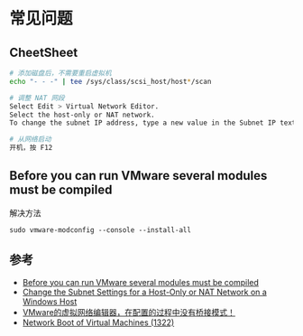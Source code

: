 # 常见问题

## CheetSheet

```sh
# 添加磁盘后，不需要重启虚拟机
echo "- - -" | tee /sys/class/scsi_host/host*/scan

# 调整 NAT 网段
Select Edit > Virtual Network Editor.
Select the host-only or NAT network.
To change the subnet IP address, type a new value in the Subnet IP text box.

# 从网络启动
开机，按 F12
```

## Before you can run VMware several modules must be compiled

解决方法

```
sudo vmware-modconfig --console --install-all
```

## 参考

- [Before you can run VMware several modules must be compiled](https://unix.stackexchange.com/questions/439529/before-you-can-run-vmware-several-modules-must-be-compiled)
- [Change the Subnet Settings for a Host-Only or NAT Network on a Windows Host](https://docs.vmware.com/en/VMware-Workstation-Pro/17/com.vmware.ws.using.doc/GUID-AF4C4227-2499-440B-A297-A4097A5C94AA.html)
- [VMware的虚拟网络编辑器，在配置的过程中没有桥接模式！](https://blog.csdn.net/nathan8/article/details/105441646)
- [Network Boot of Virtual Machines (1322)](https://kb.vmware.com/s/article/1322)

